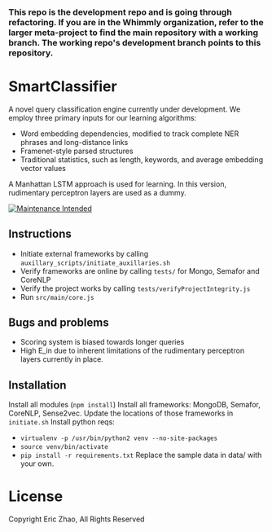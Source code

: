 ### This repo is the development repo and is going through refactoring. If you are in the Whimmly organization, refer to the larger meta-project to find the main repository with a working branch. The working repo's development branch points to this repository.

# SmartClassifier
A novel query classification engine currently under development. We employ three primary inputs for our learning algorithms:
* Word embedding dependencies, modified to track complete NER phrases and long-distance links
* Framenet-style parsed structures
* Traditional statistics, such as length, keywords, and average embedding vector values

A Manhattan LSTM approach is used for learning. In this version, rudimentary perceptron layers are used as a dummy.

[![Maintenance Intended](http://maintained.tech/badge.svg)](http://maintained.tech/)

## Instructions

* Initiate external frameworks by calling `auxillary_scripts/initiate_auxillaries.sh`
* Verify frameworks are online by calling `tests/` for Mongo, Semafor and CoreNLP
* Verify the project works by calling `tests/verifyProjectIntegrity.js`
* Run `src/main/core.js`

## Bugs and problems

* Scoring system is biased towards longer queries 
* High E_in due to inherent limitations of the rudimentary perceptron layers currently in place.

## Installation

Install all modules (`npm install`)
Install all frameworks: MongoDB, Semafor, CoreNLP, Sense2vec. Update the locations of those frameworks in `initiate.sh`
Install python reqs: 
* `virtualenv -p /usr/bin/python2 venv --no-site-packages`
* `source venv/bin/activate`
* `pip install -r requirements.txt`
Replace the sample data in data/ with your own.


# License

Copyright Eric Zhao, All Rights Reserved
